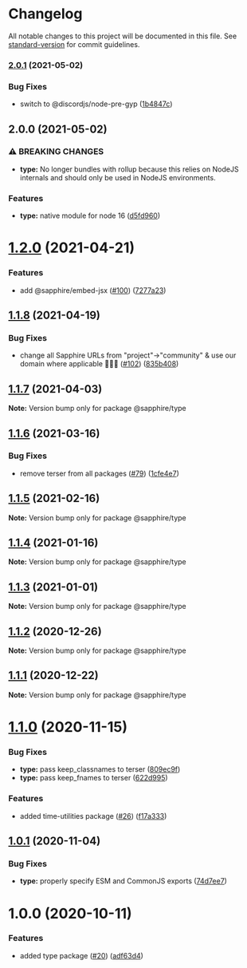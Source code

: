 # Changelog

All notable changes to this project will be documented in this file. See [standard-version](https://github.com/conventional-changelog/standard-version) for commit guidelines.

### [2.0.1](https://github.com/sapphiredev/utilities/compare/v2.0.0...v2.0.1) (2021-05-02)


### Bug Fixes

* switch to @discordjs/node-pre-gyp ([1b4847c](https://github.com/sapphiredev/utilities/commit/1b4847c5bae9c20f78ba34e3be3edb067dafd4dc))

## 2.0.0 (2021-05-02)


### ⚠ BREAKING CHANGES

* **type:** No longer bundles with rollup because this relies on NodeJS internals and should
only be used in NodeJS environments.

### Features

* **type:** native module for node 16 ([d5fd960](https://github.com/sapphiredev/utilities/commit/d5fd9607f6e951d712d9dbf3160bd78dd57fdf82))

# [1.2.0](https://github.com/sapphiredev/utilities/compare/@sapphire/type@1.1.8...@sapphire/type@1.2.0) (2021-04-21)

### Features

-   add @sapphire/embed-jsx ([#100](https://github.com/sapphiredev/es/issues/100)) ([7277a23](https://github.com/sapphi/sapphiredev/it/7277a236015236ed8e81b7882875410facc4ce17))

## [1.1.8](https://github.com/sapphiredev/es/compare/@sapphire/type@1.1.7...@sapphire/type@1.1.8) (2021-04-19)

### Bug Fixes

-   change all Sapphire URLs from "project"->"community" & use our domain where applicable 👨‍🌾🚜 ([#102](https://github.com/sapphiredev/es/issues/102)) ([835b408](https://github.com/sapphi/sapphiredev/it/835b408e8e57130c3787aca2e32613346ff23e4d))

## [1.1.7](https://github.com/sapphiredev/es/compare/@sapphire/type@1.1.6...@sapphire/type@1.1.7) (2021-04-03)

**Note:** Version bump only for package @sapphire/type

## [1.1.6](https://github.com/sapphiredev/es/compare/@sapphire/type@1.1.5...@sapphire/type@1.1.6) (2021-03-16)

### Bug Fixes

-   remove terser from all packages ([#79](https://github.com/sapphiredev/es/issues/79)) ([1cfe4e7](https://github.com/sapphi/sapphiredev/it/1cfe4e7c804e62c142495686d2b83b81d0026c02))

## [1.1.5](https://github.com/sapphiredev/es/compare/@sapphire/type@1.1.4...@sapphire/type@1.1.5) (2021-02-16)

**Note:** Version bump only for package @sapphire/type

## [1.1.4](https://github.com/sapphiredev/es/compare/@sapphire/type@1.1.3...@sapphire/type@1.1.4) (2021-01-16)

**Note:** Version bump only for package @sapphire/type

## [1.1.3](https://github.com/sapphiredev/es/compare/@sapphire/type@1.1.2...@sapphire/type@1.1.3) (2021-01-01)

**Note:** Version bump only for package @sapphire/type

## [1.1.2](https://github.com/sapphiredev/es/compare/@sapphire/type@1.1.1...@sapphire/type@1.1.2) (2020-12-26)

**Note:** Version bump only for package @sapphire/type

## [1.1.1](https://github.com/sapphiredev/es/compare/@sapphire/type@1.1.0...@sapphire/type@1.1.1) (2020-12-22)

**Note:** Version bump only for package @sapphire/type

# [1.1.0](https://github.com/sapphiredev/es/compare/@sapphire/type@1.0.1...@sapphire/type@1.1.0) (2020-11-15)

### Bug Fixes

-   **type:** pass keep_classnames to terser ([809ec9f](https://github.com/sapphiredev/es/commit/809ec9fe7230ac43f208bd434e06fc9abb352206))
-   **type:** pass keep_fnames to terser ([622d995](https://github.com/sapphiredev/es/commit/622d995d00545c0b274d1bd7285d3a83dc82d284))

### Features

-   added time-utilities package ([#26](https://github.com/sapphiredev/es/issues/26)) ([f17a333](https://github.com/sapphi/sapphiredev/it/f17a3339667a452e8745fad7884272176e5d65e8))

## [1.0.1](https://github.com/sapphiredev/es/compare/@sapphire/type@1.0.0...@sapphire/type@1.0.1) (2020-11-04)

### Bug Fixes

-   **type:** properly specify ESM and CommonJS exports ([74d7ee7](https://github.com/sapphiredev/es/commit/74d7ee7dbe12a0b951ffcfa282c426ccb1f30348))

# 1.0.0 (2020-10-11)

### Features

-   added type package ([#20](https://github.com/sapphiredev/es/issues/20)) ([adf63d4](https://github.com/sapphi/sapphiredev/it/adf63d494cac6191f57c05944a8b577e91ee22d1))
